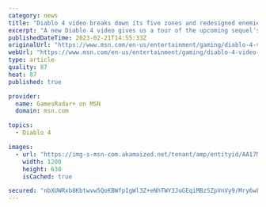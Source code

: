 ```yaml
---
category: news
title: "Diablo 4 video breaks down its five zones and redesigned enemies"
excerpt: "A new Diablo 4 video gives us a tour of the upcoming sequel's five distinct zones, shares a deliciously macabre enemy redesign, and confirms it abides by the official code of the internet: you can pet ..."
publishedDateTime: 2023-02-21T14:55:33Z
originalUrl: "https://www.msn.com/en-us/entertainment/gaming/diablo-4-video-breaks-down-its-five-zones-and-redesigned-enemies/ar-AA17MlGo"
webUrl: "https://www.msn.com/en-us/entertainment/gaming/diablo-4-video-breaks-down-its-five-zones-and-redesigned-enemies/ar-AA17MlGo"
type: article
quality: 87
heat: 87
published: true

provider:
  name: GamesRadar+ on MSN
  domain: msn.com

topics:
  - Diablo 4

images:
  - url: "https://img-s-msn-com.akamaized.net/tenant/amp/entityid/AA17MgGJ.img?h=630&w=1200&m=6&q=60&o=t&l=f&f=jpg&x=539&y=228"
    width: 1200
    height: 630
    isCached: true

secured: "nbXUWRxb8Kbtwvw5QoKBWfpIgWl3Z+eNhTWY3JuGEqiMBzSZpVnVy9/Mry6wF0OAigAPxwLHXnd1rKJEsfZrbsffzZaq4TxVmGnCG2XlB4xJegw41BFBq6+GFD/7NlFf43K5ptgUIfJVJLYZaAiN48y4G23B/Q/EdRyZeTdzsCgjWwMmtXGQkJ6XCwXTZinm4Jh7Ugty8dOCrJcCZ/wD/j1LskibymsVtwjugqkJ2JQERHUSHkibhCOaKFy0nqNcxg/AyhV8MHLca9os5smAqEKRV3Pg4YmgPMhojBkEivPJRdomQ3w762aKEMFGK/BC4YA7/ITUpKjIx3Eam2btlQY3jk+FRI18F8kri5ead/U=;f3D78vZS/ABS5tKheffnoA=="
---
```


